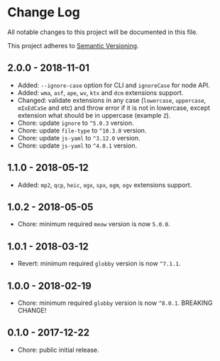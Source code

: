 # Change Log

All notable changes to this project will be documented in this file.

This project adheres to [Semantic Versioning](http://semver.org).

## 2.0.0 - 2018-11-01

- Added: `--ignore-case` option for CLI and `ignoreCase` for node API.
- Added: `wma`, `asf`, `ape`, `wv`, `ktx` and `dcm` extensions support.
- Changed: validate extensions in any case (`lowercase`, `uppercase`, `mIxEdCaSe` and etc) and throw error if it is not in lowercase, except extension what should be in uppercase (example `Z`).
- Chore: update `ignore` to `^5.0.3` version.
- Chore: update `file-type` to `^10.3.0` version.
- Chore: update `js-yaml` to `^3.12.0` version.
- Chore: update `js-yaml` to `^4.0.1` version.

## 1.1.0 - 2018-05-12

- Added: `mp2`, `qcp`, `heic`, `ogx`, `spx`, `ogm`, `ogv` extensions support.

## 1.0.2 - 2018-05-05

- Chore: minimum required `meow` version is now `5.0.0`.

## 1.0.1 - 2018-03-12

- Revert: minimum required `globby` version is now `^7.1.1`.

## 1.0.0 - 2018-02-19

- Chore: minimum required `globby` version is now `^8.0.1`. BREAKING CHANGE!

## 0.1.0 - 2017-12-22

- Chore: public initial release.
